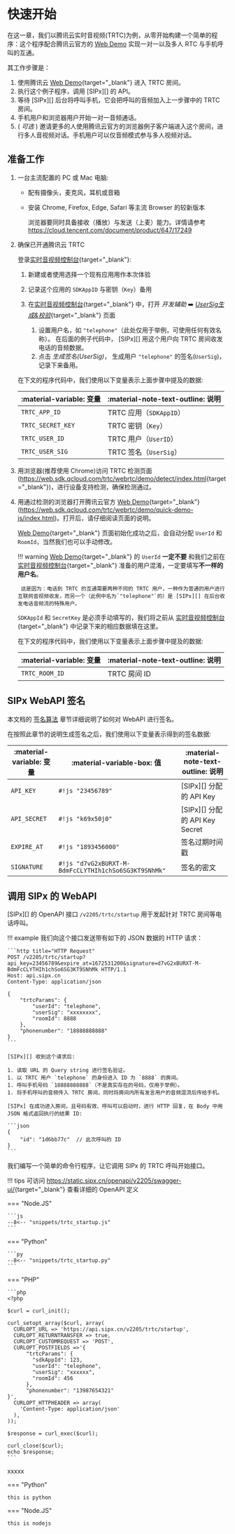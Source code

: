 # 快速开始

在这一章，我们以腾讯云实时音视频(TRTC)为例，从零开始构建一个简单的程序：这个程序配合腾讯云官方的 [Web Demo][] 实现一对一以及多人 RTC 与手机呼叫的互通。

其工作步骤是：

1. 使用腾讯云 [Web Demo][]{target="_blank"} 进入 TRTC 房间。
1. 执行这个例子程序，调用 [SIPx][] 的 API。
1. 等待 [SIPx][] 后台将呼叫手机，它会把呼叫的音频加入上一步骤中的 TRTC 房间。
1. 手机用户和浏览器用户开始一对一音频通话。
1. ( *可选* ) 邀请更多的人使用腾讯云官方的浏览器例子客户端进入这个房间，进行多人音视频对话。手机用户可以仅音频模式参与多人视频对话。

## 准备工作

1. 一台主流配置的 PC 或 Mac 电脑:
    - 配有摄像头，麦克风，耳机或音箱

    - 安装 Chrome, Firefox, Edge, Safari 等主流 Browser 的较新版本

        浏览器要同时具备接收（播放）与发送（上麦）能力。详情请参考 <https://cloud.tencent.com/document/product/647/17249>

1. 确保已开通腾讯云 TRTC

    登录[实时音视频控制台][]{target="_blank"}:

      1. 新建或者使用选择一个现有应用用作本次体验
      1. 记录这个应用的 `SDKAppID` 与密钥（`Key`）备用

      1. 在[实时音视频控制台][]{target="_blank"} 中，打开 *开发辅助* ➡️ [*UserSig生成&校验*](https://console.cloud.tencent.com/trtc/usersigtool){target="_blank"} 页面

          1. 设置用户名，如 `"telephone"`（此处仅用于举例，可使用任何有效名称）。
              在后面的例子代码中， [SIPx][] 用这个用户向 TRTC 房间收发电话的音频数据。
          1. 点击 *生成签名(UserSig)*， 生成用户 `"telephone"` 的签名(`UserSig`)，记录下来备用。

    在下文的程序代码中，我们使用以下变量表示上面步骤中提及的数据:

    | :material-variable: 变量 | :material-note-text-outline: 说明 |
    | ------------------------ | --------------------------------- |
    | `TRTC_APP_ID`            | TRTC 应用（`SDKAppID`）           |
    | `TRTC_SECRET_KEY`        | TRTC 密钥（`Key`）                |
    | `TRTC_USER_ID`           | TRTC 用户（`UserID`）             |
    | `TRTC_USER_SIG`          | TRTC 签名（`UserSig`）            |

1. 用浏览器(推荐使用 Chrome)访问 TRTC 检测页面(<https://web.sdk.qcloud.com/trtc/webrtc/demo/detect/index.html>{target="_blank"})，进行设备支持检测，确保检测通过。

1. 用通过检测的浏览器打开腾讯云官方 [Web Demo][]{target="_blank"} (<https://web.sdk.qcloud.com/trtc/webrtc/demo/quick-demo-js/index.html>)。打开后，请仔细阅读页面的说明。

    [Web Demo][]{target="_blank"} 页面初始化成功之后，会自动分配 `UserId` 和 `RoomId`，当然我们也可以手动修改。

    !!! warning
        [Web Demo][]{target="_blank"} 的 `UserId` **一定不要** 和我们之前在 [实时音视频控制台][]{target="_blank"} 准备的用户混淆，一定要填写**不一样的用户名**。

        这是因为：电话到 TRTC 的互通需要两种不同的 TRTC 用户，一种作为普通的用户进行互联网音视频收发，而另一个（此例中名为`"telephone"`的）是 [SIPx][] 在后台收发电话音频流的特殊用户。

    `SDKAppId` 和 `SecretKey` 是必须手动填写的，我们将之前从 [实时音视频控制台][]{target="_blank"} 中记录下来的相应数据填在这里。

      在下文的程序代码中，我们使用以下变量表示上面步骤中提及的数据:

      | :material-variable: 变量 | :material-note-text-outline: 说明 |
      | ------------------------ | --------------------------------- |
      | `TRTC_ROOM_ID`           | TRTC 房间 ID                      |

## SIPx WebAPI 签名

本文档的 [签名算法](signature.md) 章节详细说明了如何对 WebAPI 进行签名。

在按照此章节的说明生成签名之后，我们使用以下变量表示得到的签名数据:

| :material-variable: 变量 |              :material-variable-box: 值              | :material-note-text-outline: 说明 |
| ------------------------ | ---------------------------------------------------- | --------------------------------- |
| `API_KEY`                | `#!js "23456789"`                                    | [SIPx][] 分配的 API Key           |
| `API_SECRET`             | `#!js "k69x50j0"`                                    | [SIPx][] 分配的 API Key Secret    |
| `EXPIRE_AT`              | `#!js "1893456000"`                                  | 签名过期时间戳                    |
| `SIGNATURE`              | `#!js "d7vG2xBURXT-M-BdmFcCLYTHIh1chSo6SG3KT9SNhMk"` | 签名的密文                        |

## 调用 SIPx 的 WebAPI

[SIPx][] 的 OpenAPI 接口 `/v2205/trtc/startup` 用于发起针对 TRTC 房间等电话呼叫。

!!! example
    我们向这个接口发送带有如下的 JSON 数据的 HTTP 请求：

    ```http title="HTTP Request"
    POST /v2205/trtc/startup?api_key=23456789&expire_at=1672531200&signature=d7vG2xBURXT-M-BdmFcCLYTHIh1chSo6SG3KT9SNhMk HTTP/1.1
    Host: api.sipx.cn
    Content-Type: application/json
    
    {
        "trtcParams": {
            "userId": "telephone",
            "userSig": "xxxxxxxx",
            "roomId": 8888
        },
        "phonenumber": "18888888888"
    }
    ```

    [SIPx][] 收到这个请求后:

    1. 读取 URL 的 Query string 进行签名验证。
    1. 以 TRTC 用户 `telephone` 的身份进入 ID 为 `8888` 的房间。
    1. 呼叫手机号码 `18888888888`（不是真实存在的号码，仅用于举例）。
    1. 将手机呼叫的音频传入 TRTC 房间，同时将房间内所有发言用户的音频混流后传给手机。
    
    [SIPx] 在成功进入房间，且号码有效、呼叫可以启动时，进行 HTTP 回复，在 Body 中用 JSON 格式返回执行的结果 ID:

    ```json
    {
        "id": "1d6bb77c"  // 此次呼叫的 ID
    }
    ```

我们编写一个简单的命令行程序，让它调用 SIPx 的 TRTC 呼叫开始接口。

!!! tips
    可访问 <https://static.sipx.cn/openapi/v2205/swagger-ui/>{target="_blank"} 查看详细的 OpenAPI 定义

=== "Node.JS"

    ```js
    --8<-- "snippets/trtc_startup.js"
    ```

=== "Python"

    ```py
    --8<-- "snippets/trtc_startup.py"
    ```

=== "PHP"

    ```php
    <?php

    $curl = curl_init();

    curl_setopt_array($curl, array(
      CURLOPT_URL => 'https://api.sipx.cn/v2205/trtc/startup',
      CURLOPT_RETURNTRANSFER => true,
      CURLOPT_CUSTOMREQUEST => 'POST',
      CURLOPT_POSTFIELDS =>'{
          "trtcParams": {
            "sdkAppId": 123,
            "userId": "telephone",
            "userSig": "xxxxxx",
            "roomId": 456
          },
          "phonenumber": "13987654321"
    }',
      CURLOPT_HTTPHEADER => array(
        'Content-Type: application/json'
      ),
    ));

    $response = curl_exec($curl);

    curl_close($curl);
    echo $response;
    ```

xxxxx

=== "Python"

    this is python

=== "Node.JS"

    this is nodejs

[Web Demo]: https://web.sdk.qcloud.com/trtc/webrtc/demo/quick-demo-js/index.html
[实时音视频控制台]: https://console.cloud.tencent.com/trtc
